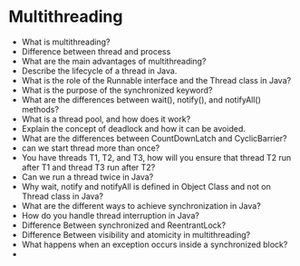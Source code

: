 # Multithreading
- What is multithreading?
- Difference between thread and process
- What are the main advantages of multithreading?
- Describe the lifecycle of a thread in Java.
- What is the role of the Runnable interface and the Thread class in Java?
- What is the purpose of the synchronized keyword?
- What are the differences between wait(), notify(), and notifyAll() methods?
- What is a thread pool, and how does it work?
- Explain the concept of deadlock and how it can be avoided.
- What are the differences between CountDownLatch and CyclicBarrier?
- can we start thread more than once?
- You have threads T1, T2, and T3, how will you ensure that thread T2 run after T1 and thread T3 run after T2?
- Can we run a thread twice in Java?
- Why wait, notify and notifyAll is defined in Object Class and not on Thread class in Java?
- What are the different ways to achieve synchronization in Java?
- How do you handle thread interruption in Java?
- Difference Between synchronized and ReentrantLock?
- Difference Between visibility and atomicity in multithreading?
- What happens when an exception occurs inside a synchronized block?
- 